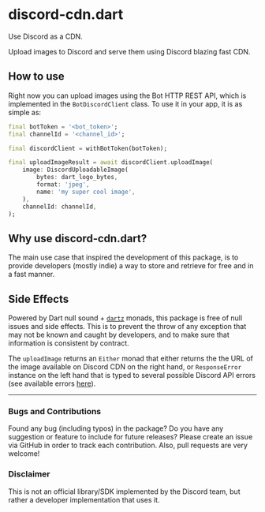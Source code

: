 # discord-cdn.dart

Use Discord as a CDN.

Upload images to Discord and serve them using Discord blazing fast CDN.

## How to use

Right now you can upload images using the Bot HTTP REST API, which is implemented in the `BotDiscordClient` class. To use it in your app, it is as simple as:

```dart
final botToken = '<bot_token>';
final channelId = '<channel_id>';

final discordClient = withBotToken(botToken);

final uploadImageResult = await discordClient.uploadImage(
    image: DiscordUploadableImage(
        bytes: dart_logo_bytes,
        format: 'jpeg',
        name: 'my super cool image',
    ),
    channelId: channelId,
);
```

## Why use discord-cdn.dart?

The main use case that inspired the development of this package, is to provide developers (mostly indie) a way to store and retrieve for free and in a fast manner.

## Side Effects

Powered by Dart null sound + [`dartz`](https://pub.dev/packages/dartz) monads, this package is free of null issues and side effects. This is to prevent the throw of any exception that may not be known and caught by developers, and to make sure that information is consistent by contract.

The `uploadImage` returns an `Either` monad that either returns the the URL of the image available on Discord CDN on the right hand, or `ResponseError` instance on the left hand that is typed to several possible Discord API errors (see available errors [here](https://pub.dev/documentation/discordcdn/latest/discordcdn/RequestError-class.html)).

---

### Bugs and Contributions

Found any bug (including typos) in the package? Do you have any suggestion or feature to include for future releases? Please create an issue via GitHub in order to track each contribution. Also, pull requests are very welcome!

### Disclaimer

This is not an official library/SDK implemented by the Discord team, but rather a developer implementation that uses it.